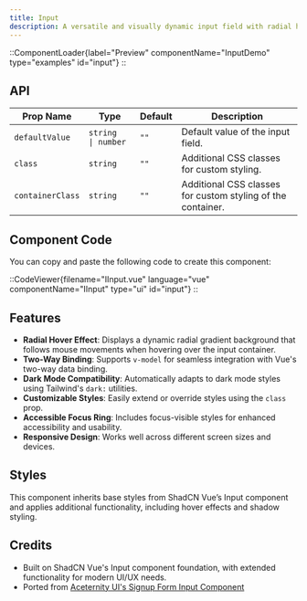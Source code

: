 ```yaml
---
title: Input
description: A versatile and visually dynamic input field with radial hover effects, styled for modern web applications.
---
```


::ComponentLoader{label="Preview" componentName="InputDemo" type="examples" id="input"}
::

## API

| Prop Name        | Type                | Default | Description                                                 |
| ---------------- | ------------------- | ------- | ----------------------------------------------------------- |
| `defaultValue`   | `string  \| number` | `""`    | Default value of the input field.                           |
| `class`          | `string`            | `""`    | Additional CSS classes for custom styling.                  |
| `containerClass` | `string`            | `""`    | Additional CSS classes for custom styling of the container. |

## Component Code

You can copy and paste the following code to create this component:

::CodeViewer{filename="IInput.vue" language="vue" componentName="IInput" type="ui" id="input"}
::

## Features

- **Radial Hover Effect**: Displays a dynamic radial gradient background that follows mouse movements when hovering over the input container.
- **Two-Way Binding**: Supports `v-model` for seamless integration with Vue's two-way data binding.
- **Dark Mode Compatibility**: Automatically adapts to dark mode styles using Tailwind's `dark:` utilities.
- **Customizable Styles**: Easily extend or override styles using the `class` prop.
- **Accessible Focus Ring**: Includes focus-visible styles for enhanced accessibility and usability.
- **Responsive Design**: Works well across different screen sizes and devices.

## Styles

This component inherits base styles from ShadCN Vue’s Input component and applies additional functionality, including hover effects and shadow styling.

## Credits

- Built on ShadCN Vue's Input component foundation, with extended functionality for modern UI/UX needs.
- Ported from [Aceternity UI's Signup Form Input Component](https://ui.aceternity.com/components/signup-form)
